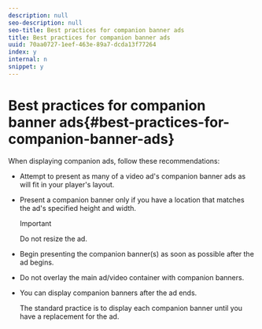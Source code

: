 ```yaml
---
description: null
seo-description: null
seo-title: Best practices for companion banner ads
title: Best practices for companion banner ads
uuid: 70aa0727-1eef-463e-89a7-dcda13f77264
index: y
internal: n
snippet: y
---
```


# Best practices for companion banner ads{#best-practices-for-companion-banner-ads}

When displaying companion ads, follow these recommendations:

* Attempt to present as many of a video ad's companion banner ads as will fit in your player's layout. 
* Present a companion banner only if you have a location that matches the ad's specified height and width.

  >[!IMPORTANT]
  >
  >Do not resize the ad.

* Begin presenting the companion banner(s) as soon as possible after the ad begins. 
* Do not overlay the main ad/video container with companion banners. 
* You can display companion banners after the ad ends.

  The standard practice is to display each companion banner until you have a replacement for the ad.

